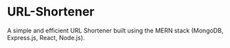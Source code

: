 # URL-Shortener
A simple and efficient URL Shortener built using the MERN stack (MongoDB, Express.js, React, Node.js).

